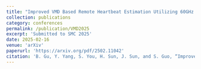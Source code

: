 ```yaml
---
title: "Improved VMD Based Remote Heartbeat Estimation Utilizing 60GHz mmWave Radar"
collection: publications
category: conferences
permalink: /publication/VMD2025
excerpt: 'Submitted to SMC 2025'
date: 2025-02-16
venue: 'arXiv'
paperurl: 'https://arxiv.org/pdf/2502.11042'
citation: 'B. Gu, Y. Yang, S. You, H. Sun, J. Sun, and S. Guo, “Improved VMD Based Remote Heartbeat Estimation Utilizing 60GHz mmWave Radar,” arXiv.org, 2025. https://arxiv.org/abs/2502.11042'
---
```

